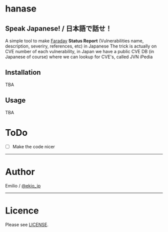 # hanase

## Speak Japanese! / 日本語で話せ！

A simple tool to make [Faraday](https://github.com/infobyte/faraday) **Status Report** (Vulnerabilities name, description, severiry, references, etc) in Japanese
The trick is actually on CVE number of each vulnerability, in Japan we have a public CVE DB (in Japanese of course) where we can lookup for CVE's, called JVN iPedia

## Installation

TBA

## Usage

TBA

# ToDo

- [ ] Make the code nicer

----

# Author

Emilio / [@ekio_jp](https://twitter.com/ekio_jp)

----

# Licence

Please see [LICENSE](https://github.com/ekiojp/hanase/blob/master/LICENSE).
